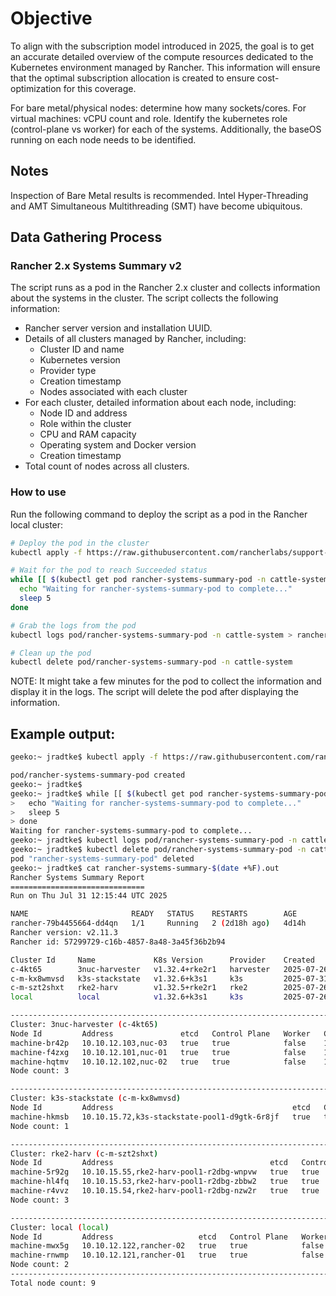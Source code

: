 

# Objective

To align with the subscription model introduced in 2025, the goal is to get an accurate detailed overview of the compute resources dedicated to the Kubernetes environment managed by Rancher.  This information will ensure that the optimal subscription allocation is created to ensure cost-optimization for this coverage.

For bare metal/physical nodes: determine how many sockets/cores.
For virtual machines: vCPU count and role.
Identify the kubernetes role (control-plane vs worker) for each of the systems.
Additionally, the baseOS running on each node needs to be identified.

## Notes
Inspection of Bare Metal results is recommended.  Intel Hyper-Threading and AMT Simultaneous Multithreading (SMT) have become ubiquitous.
 

## Data Gathering Process
### Rancher 2.x Systems Summary v2

The script runs as a pod in the Rancher 2.x cluster and collects information about the systems in the cluster. The script collects the following information:

- Rancher server version and installation UUID.
- Details of all clusters managed by Rancher, including:
  - Cluster ID and name
  - Kubernetes version
  - Provider type
  - Creation timestamp
  - Nodes associated with each cluster
- For each cluster, detailed information about each node, including:
  - Node ID and address
  - Role within the cluster
  - CPU and RAM capacity
  - Operating system and Docker version
  - Creation timestamp
- Total count of nodes across all clusters.

### How to use

Run the following command to deploy the script as a pod in the Rancher local cluster:

```bash
# Deploy the pod in the cluster
kubectl apply -f https://raw.githubusercontent.com/rancherlabs/support-tools/master/collection/rancher/v2.x/systems-information-v2/deploy.yaml

# Wait for the pod to reach Succeeded status
while [[ $(kubectl get pod rancher-systems-summary-pod -n cattle-system -o 'jsonpath={..status.phase}') != "Succeeded" ]]; do
  echo "Waiting for rancher-systems-summary-pod to complete..."
  sleep 5
done

# Grab the logs from the pod
kubectl logs pod/rancher-systems-summary-pod -n cattle-system > rancher-systems-summary-$(date +%F).out

# Clean up the pod
kubectl delete pod/rancher-systems-summary-pod -n cattle-system
```

NOTE: It might take a few minutes for the pod to collect the information and display it in the logs. The script will delete the pod after displaying the information.

## Example output:

```bash
geeko:~ jradtke$ kubectl apply -f https://raw.githubusercontent.com/rancherlabs/support-tools/master/collection/rancher/v2.x/systems-information-v2/deploy.yaml

pod/rancher-systems-summary-pod created
geeko:~ jradtke$
geeko:~ jradtke$ while [[ $(kubectl get pod rancher-systems-summary-pod -n cattle-system -o 'jsonpath={..status.phase}') != "Succeeded" ]]; do
>   echo "Waiting for rancher-systems-summary-pod to complete..."
>   sleep 5
> done
Waiting for rancher-systems-summary-pod to complete...
geeko:~ jradtke$ kubectl logs pod/rancher-systems-summary-pod -n cattle-system > rancher-systems-summary-$(date +%F).out
geeko:~ jradtke$ kubectl delete pod/rancher-systems-summary-pod -n cattle-system
pod "rancher-systems-summary-pod" deleted
geeko:~ jradtke$ cat rancher-systems-summary-$(date +%F).out
Rancher Systems Summary Report
==============================
Run on Thu Jul 31 12:15:44 UTC 2025

NAME                       READY   STATUS    RESTARTS        AGE
rancher-79b4455664-dd4qn   1/1     Running   2 (2d18h ago)   4d14h
Rancher version: v2.11.3
Rancher id: 57299729-c16b-4857-8a48-3a45f36b2b94

Cluster Id     Name             K8s Version      Provider    Created                Nodes
c-4kt65        3nuc-harvester   v1.32.4+rke2r1   harvester   2025-07-26T21:28:19Z   <none>
c-m-kx8wmvsd   k3s-stackstate   v1.32.6+k3s1     k3s         2025-07-31T02:52:31Z   <none>
c-m-szt2shxt   rke2-harv        v1.32.5+rke2r1   rke2        2025-07-26T21:32:11Z   <none>
local          local            v1.32.6+k3s1     k3s         2025-07-26T21:23:04Z   <none>

--------------------------------------------------------------------------------
Cluster: 3nuc-harvester (c-4kt65)
Node Id         Address               etcd   Control Plane   Worker   CPU   RAM          OS                     Container Runtime Version   Created
machine-br42p   10.10.12.103,nuc-03   true   true            false    12    65544024Ki   Harvester v1.5.1-rc2   containerd://2.0.4-k3s2     2025-07-26T21:30:26Z
machine-f4zxg   10.10.12.101,nuc-01   true   true            false    12    65560404Ki   Harvester v1.5.1-rc2   containerd://2.0.4-k3s2     2025-07-26T21:30:26Z
machine-hqtmv   10.10.12.102,nuc-02   true   true            false    12    65544016Ki   Harvester v1.5.1-rc2   containerd://2.0.4-k3s2     2025-07-26T21:30:26Z
Node count: 3

--------------------------------------------------------------------------------
Cluster: k3s-stackstate (c-m-kx8wmvsd)
Node Id         Address                                        etcd   Control Plane   Worker   CPU   RAM          OS                                    Container Runtime Version    Created
machine-hkmsb   10.10.15.72,k3s-stackstate-pool1-d9gtk-6r8jf   true   true            true     8     16378816Ki   SUSE Linux Enterprise Server 15 SP7   containerd://2.0.5-k3s1.32   2025-07-31T02:58:08Z
Node count: 1

--------------------------------------------------------------------------------
Cluster: rke2-harv (c-m-szt2shxt)
Node Id         Address                                   etcd   Control Plane   Worker   CPU   RAM         OS                                    Container Runtime Version   Created
machine-5r92g   10.10.15.55,rke2-harv-pool1-r2dbg-wnpvw   true   true            true     4     8136984Ki   SUSE Linux Enterprise Server 15 SP7   containerd://2.0.5-k3s1     2025-07-26T21:46:15Z
machine-hl4fq   10.10.15.53,rke2-harv-pool1-r2dbg-zbbw2   true   true            true     4     8136988Ki   SUSE Linux Enterprise Server 15 SP7   containerd://2.0.5-k3s1     2025-07-26T21:43:42Z
machine-r4vvz   10.10.15.54,rke2-harv-pool1-r2dbg-nzw2r   true   true            true     4     8136984Ki   SUSE Linux Enterprise Server 15 SP7   containerd://2.0.5-k3s1     2025-07-26T21:46:56Z
Node count: 3

--------------------------------------------------------------------------------
Cluster: local (local)
Node Id         Address                   etcd   Control Plane   Worker   CPU   RAM         OS                                    Container Runtime Version    Created
machine-mwx5g   10.10.12.122,rancher-02   true   true            false    2     7730528Ki   SUSE Linux Enterprise Server 15 SP6   containerd://2.0.5-k3s1.32   2025-07-26T21:23:21Z
machine-rnwmp   10.10.12.121,rancher-01   true   true            false    2     7730532Ki   SUSE Linux Enterprise Server 15 SP6   containerd://2.0.5-k3s1.32   2025-07-26T21:23:21Z
Node count: 2
--------------------------------------------------------------------------------
Total node count: 9
```
